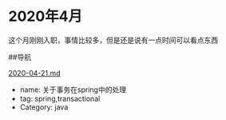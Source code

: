 
# 2020年4月

这个月刚刚入职，事情比较多，但是还是说有一点时间可以看点东西

##导航

[2020-04-21.md](./2020-04-21.md)
 - name: 关于事务在spring中的处理
 - tag: spring,transactional
 - Category: java  






